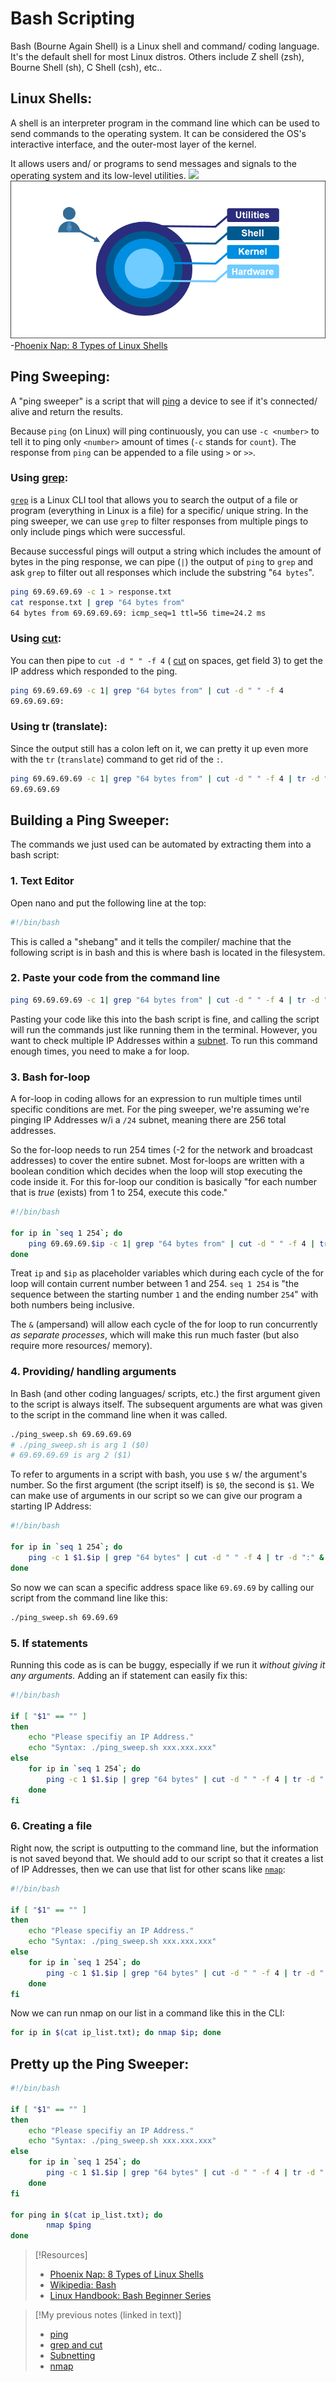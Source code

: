 
# Bash Scripting
Bash (Bourne Again Shell) is a Linux shell and command/ coding language. It's the default shell for most Linux distros. Others include Z shell (zsh), Bourne Shell (sh), C Shell (csh), etc..

## Linux Shells:
A shell is an interpreter program in the command line which can be used to send commands to the operating system. It can be considered the OS's interactive interface, and the outer-most layer of the kernel. 

It allows users and/ or programs to send messages and signals to the operating system and its low-level utilities.
![](/nested-repos/PNPT-study-guide/PNPT-pics/bash-scripting-1.png)
![](/PNPT-pics/bash-scripting-1.png)<br>
-[Phoenix Nap: 8 Types of Linux Shells](https://phoenixnap.com/kb/linux-shells)

## Ping Sweeping:
A "ping sweeper" is a script that will [ping](/CLI-tools/ping.md) a device to see if it's connected/ alive and return the results.

Because `ping` (on Linux) will ping continuously, you can use `-c <number>` to tell it to ping only `<number>` amount of times (`-c` stands for `count`). The response from `ping` can be appended to a file using `>` or `>>`.

### Using [grep](/computers/linux/filesystem-hierarcy.md):
[`grep`](/computers/linux/filesystem-hierarcy.md) is a Linux CLI tool that allows you to search the output of a file or program (everything in Linux is a file) for a specific/ unique string. In the ping sweeper, we can use `grep` to filter responses from multiple pings to only include pings which were successful.

Because successful pings will output a string which includes the amount of bytes in the ping response, we can pipe (`|`) the output of `ping` to `grep` and ask `grep` to filter out all responses which include the substring "`64 bytes`".
```bash
ping 69.69.69.69 -c 1 > response.txt
cat response.txt | grep "64 bytes from"
64 bytes from 69.69.69.69: icmp_seq=1 ttl=56 time=24.2 ms
```

### Using [cut](/computers/linux/filesystem-hierarchy.md):
You can then pipe to `cut -d " " -f 4` ( [cut](/computers/linux/filesystem-hierarchy.md) on spaces, get field 3) to get the IP address which responded to the ping.
```bash
ping 69.69.69.69 -c 1| grep "64 bytes from" | cut -d " " -f 4
69.69.69.69:
```

### Using tr (translate):
Since the output still has a colon left on it, we can pretty it up even more with the `tr` (`translate`) command to get rid of the `:`.
```bash
ping 69.69.69.69 -c 1| grep "64 bytes from" | cut -d " " -f 4 | tr -d ":"
69.69.69.69
```

## Building a Ping Sweeper:
The commands we just used can be automated by extracting them into a bash script:

### 1. Text Editor
Open nano and put the following line at the top:
```bash
#!/bin/bash
```
This is called a "shebang" and it tells the compiler/ machine that the following script is in bash and this is where bash is located in the filesystem.

### 2. Paste your code from the command line
```bash
ping 69.69.69.69 -c 1| grep "64 bytes from" | cut -d " " -f 4 | tr -d ":"
```
Pasting your code like this into the bash script is fine, and calling the script will run the commands just like running them in the terminal. However, you want to check multiple IP Addresses within a [subnet](/nested-repos/PNPT-study-guide/practical-ethical-hacking/networking/subnetting.md). To run this command enough times, you need to make a for loop.

### 3. Bash for-loop
A for-loop in coding allows for an expression to run multiple times until specific conditions are met. For the ping sweeper, we're assuming we're pinging IP Addresses w/i a `/24` subnet, meaning there are 256 total addresses.

So the for-loop needs to run 254 times (-2 for the network and broadcast addresses) to cover the entire subnet. Most for-loops are written with a boolean condition which decides when the loop will stop executing the code inside it. For this for-loop our condition is basically "for each number that is *true* (exists) from 1 to 254, execute this code."
```bash
#!/bin/bash

for ip in `seq 1 254`; do
	ping 69.69.69.$ip -c 1| grep "64 bytes from" | cut -d " " -f 4 | tr -d ":" &
done
```
Treat `ip` and `$ip` as placeholder variables which during each cycle of the for loop will contain current number between 1 and 254. `seq 1 254` is "the sequence between the starting number `1` and the ending number `254`" with both numbers being inclusive.

The `&` (ampersand) will allow each cycle of the for loop to run concurrently *as separate processes*, which will make this run much faster (but also require more resources/ memory).

### 4. Providing/ handling arguments
In Bash (and other coding languages/ scripts, etc.) the first argument given to the script is always itself. The subsequent arguments are what was given to the script in the command line when it was called.
```bash
./ping_sweep.sh 69.69.69.69
# ./ping_sweep.sh is arg 1 ($0)
# 69.69.69.69 is arg 2 ($1)
```

To refer to arguments in a script with bash, you use `$` w/ the argument's number. So the first argument (the script itself) is `$0`, the second is `$1`. We can make use of arguments in our script so we can give our program a starting IP Address:
```bash
#!/bin/bash

for ip in `seq 1 254`; do
	ping -c 1 $1.$ip | grep "64 bytes" | cut -d " " -f 4 | tr -d ":" &
done
```
So now we can scan a specific address space like `69.69.69` by calling our script from the command line like this:
```bash
./ping_sweep.sh 69.69.69
```

### 5. If statements
Running this code as is can be buggy, especially if we run it *without giving it any arguments.* Adding an if statement can easily fix this:
```bash
#!/bin/bash

if [ "$1" == "" ]
then
    echo "Please specifiy an IP Address."
    echo "Syntax: ./ping_sweep.sh xxx.xxx.xxx"
else
    for ip in `seq 1 254`; do
        ping -c 1 $1.$ip | grep "64 bytes" | cut -d " " -f 4 | tr -d ":" &
    done
fi
```

### 6. Creating a file
Right now, the script is outputting to the command line, but the information is not saved beyond that. We should add to our script so that it creates a list of IP Addresses, then we can use that list for other scans like [`nmap`](/CLI-tools/linux/nmap.md):
```bash
#!/bin/bash

if [ "$1" == "" ]
then
    echo "Please specifiy an IP Address."
    echo "Syntax: ./ping_sweep.sh xxx.xxx.xxx"
else
    for ip in `seq 1 254`; do
        ping -c 1 $1.$ip | grep "64 bytes" | cut -d " " -f 4 | tr -d ":" >> ip_list.txt &
    done
fi
```

Now we can run nmap on our list in a command like this in the CLI:
```bash
for ip in $(cat ip_list.txt); do nmap $ip; done
```

## Pretty up the Ping Sweeper:
```bash
#!/bin/bash

if [ "$1" == "" ]
then
    echo "Please specifiy an IP Address."
    echo "Syntax: ./ping_sweep.sh xxx.xxx.xxx"
else
    for ip in `seq 1 254`; do
        ping -c 1 $1.$ip | grep "64 bytes" | cut -d " " -f 4 | tr -d ":" >> ip_list.txt &
    done
fi

for ping in $(cat ip_list.txt); do
        nmap $ping
done
```

> [!Resources]
> - [Phoenix Nap: 8 Types of Linux Shells](https://phoenixnap.com/kb/linux-shells)
> - [Wikipedia: Bash](https://en.wikipedia.org/wiki/Bash_(Unix_shell))
> - [Linux Handbook: Bash Beginner Series](https://linuxhandbook.com/if-else-bash/)

> [!My previous notes (linked in text)]
> - [ping](https://github.com/TrshPuppy/obsidian-notes/blob/main/CLI-tools/ping.md)
> - [grep and cut](https://github.com/TrshPuppy/obsidian-notes/blob/main/computers/linux/filesystem-hierarchy.md)
> - [Subnetting](https://github.com/TrshPuppy/PNPT-study-guide/blob/main/practical-ethical-hacking/networking/subnetting.md)
> - [nmap](https://github.com/TrshPuppy/obsidian-notes/blob/main/CLI-tools/linux/nmap.md)


